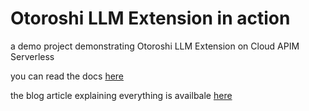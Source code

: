 # Otoroshi LLM Extension in action

a demo project demonstrating Otoroshi LLM Extension on Cloud APIM Serverless

you can read the docs [here](/docs/index.md)

the blog article explaining everything is availbale [here](https://blog.cloud-apim.com/unleash-the-power-of-your-api-gateway-with-ai-a-simple-guide-to-create-your-first-ai-gateway)
